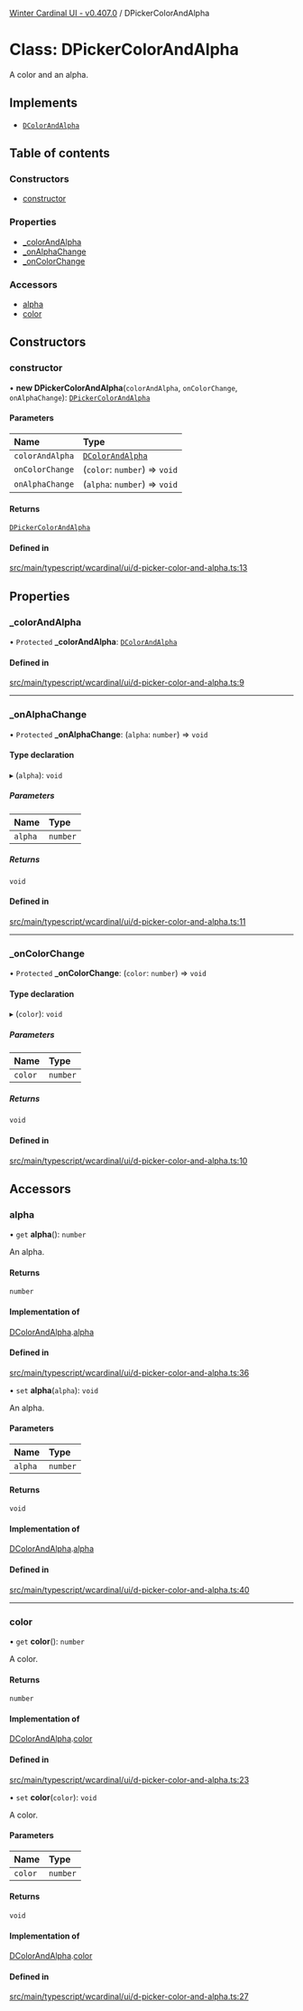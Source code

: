 [Winter Cardinal UI - v0.407.0](../index.md) / DPickerColorAndAlpha

# Class: DPickerColorAndAlpha

A color and an alpha.

## Implements

- [`DColorAndAlpha`](../interfaces/DColorAndAlpha.md)

## Table of contents

### Constructors

- [constructor](DPickerColorAndAlpha.md#constructor)

### Properties

- [\_colorAndAlpha](DPickerColorAndAlpha.md#_colorandalpha)
- [\_onAlphaChange](DPickerColorAndAlpha.md#_onalphachange)
- [\_onColorChange](DPickerColorAndAlpha.md#_oncolorchange)

### Accessors

- [alpha](DPickerColorAndAlpha.md#alpha)
- [color](DPickerColorAndAlpha.md#color)

## Constructors

### constructor

• **new DPickerColorAndAlpha**(`colorAndAlpha`, `onColorChange`, `onAlphaChange`): [`DPickerColorAndAlpha`](DPickerColorAndAlpha.md)

#### Parameters

| Name | Type |
| :------ | :------ |
| `colorAndAlpha` | [`DColorAndAlpha`](../interfaces/DColorAndAlpha.md) |
| `onColorChange` | (`color`: `number`) => `void` |
| `onAlphaChange` | (`alpha`: `number`) => `void` |

#### Returns

[`DPickerColorAndAlpha`](DPickerColorAndAlpha.md)

#### Defined in

[src/main/typescript/wcardinal/ui/d-picker-color-and-alpha.ts:13](https://github.com/winter-cardinal/winter-cardinal-ui/blob/v0.407.0/src/main/typescript/wcardinal/ui/d-picker-color-and-alpha.ts#L13)

## Properties

### \_colorAndAlpha

• `Protected` **\_colorAndAlpha**: [`DColorAndAlpha`](../interfaces/DColorAndAlpha.md)

#### Defined in

[src/main/typescript/wcardinal/ui/d-picker-color-and-alpha.ts:9](https://github.com/winter-cardinal/winter-cardinal-ui/blob/v0.407.0/src/main/typescript/wcardinal/ui/d-picker-color-and-alpha.ts#L9)

___

### \_onAlphaChange

• `Protected` **\_onAlphaChange**: (`alpha`: `number`) => `void`

#### Type declaration

▸ (`alpha`): `void`

##### Parameters

| Name | Type |
| :------ | :------ |
| `alpha` | `number` |

##### Returns

`void`

#### Defined in

[src/main/typescript/wcardinal/ui/d-picker-color-and-alpha.ts:11](https://github.com/winter-cardinal/winter-cardinal-ui/blob/v0.407.0/src/main/typescript/wcardinal/ui/d-picker-color-and-alpha.ts#L11)

___

### \_onColorChange

• `Protected` **\_onColorChange**: (`color`: `number`) => `void`

#### Type declaration

▸ (`color`): `void`

##### Parameters

| Name | Type |
| :------ | :------ |
| `color` | `number` |

##### Returns

`void`

#### Defined in

[src/main/typescript/wcardinal/ui/d-picker-color-and-alpha.ts:10](https://github.com/winter-cardinal/winter-cardinal-ui/blob/v0.407.0/src/main/typescript/wcardinal/ui/d-picker-color-and-alpha.ts#L10)

## Accessors

### alpha

• `get` **alpha**(): `number`

An alpha.

#### Returns

`number`

#### Implementation of

[DColorAndAlpha](../interfaces/DColorAndAlpha.md).[alpha](../interfaces/DColorAndAlpha.md#alpha)

#### Defined in

[src/main/typescript/wcardinal/ui/d-picker-color-and-alpha.ts:36](https://github.com/winter-cardinal/winter-cardinal-ui/blob/v0.407.0/src/main/typescript/wcardinal/ui/d-picker-color-and-alpha.ts#L36)

• `set` **alpha**(`alpha`): `void`

An alpha.

#### Parameters

| Name | Type |
| :------ | :------ |
| `alpha` | `number` |

#### Returns

`void`

#### Implementation of

[DColorAndAlpha](../interfaces/DColorAndAlpha.md).[alpha](../interfaces/DColorAndAlpha.md#alpha)

#### Defined in

[src/main/typescript/wcardinal/ui/d-picker-color-and-alpha.ts:40](https://github.com/winter-cardinal/winter-cardinal-ui/blob/v0.407.0/src/main/typescript/wcardinal/ui/d-picker-color-and-alpha.ts#L40)

___

### color

• `get` **color**(): `number`

A color.

#### Returns

`number`

#### Implementation of

[DColorAndAlpha](../interfaces/DColorAndAlpha.md).[color](../interfaces/DColorAndAlpha.md#color)

#### Defined in

[src/main/typescript/wcardinal/ui/d-picker-color-and-alpha.ts:23](https://github.com/winter-cardinal/winter-cardinal-ui/blob/v0.407.0/src/main/typescript/wcardinal/ui/d-picker-color-and-alpha.ts#L23)

• `set` **color**(`color`): `void`

A color.

#### Parameters

| Name | Type |
| :------ | :------ |
| `color` | `number` |

#### Returns

`void`

#### Implementation of

[DColorAndAlpha](../interfaces/DColorAndAlpha.md).[color](../interfaces/DColorAndAlpha.md#color)

#### Defined in

[src/main/typescript/wcardinal/ui/d-picker-color-and-alpha.ts:27](https://github.com/winter-cardinal/winter-cardinal-ui/blob/v0.407.0/src/main/typescript/wcardinal/ui/d-picker-color-and-alpha.ts#L27)
